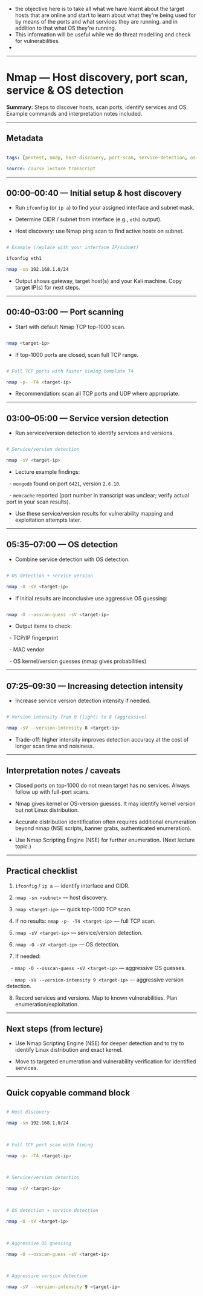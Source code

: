 - the objective here is to take all what we have learnt about the target hosts that are online and start to learn about what they're being used for by means of the ports and what services they are running. and in addition to that what OS they're running.
- This information will be useful while we do threat modelling and check for vulnerabilities.
-  
---
# Nmap — Host discovery, port scan, service & OS detection

**Summary:** Steps to discover hosts, scan ports, identify services and OS. Example commands and interpretation notes included.

  

---

  

## Metadata

```yaml

tags: [pentest, nmap, host-discovery, port-scan, service-detection, os-detection]

source: course lecture transcript

```

  

---

  

## 00:00–00:40 — Initial setup & host discovery

- Run `ifconfig` (or `ip a`) to find your assigned interface and subnet mask.

- Determine CIDR / subnet from interface (e.g., `eth1` output).

- Host discovery: use Nmap ping scan to find active hosts on subnet.

```bash

# Example (replace with your interface IP/subnet)

ifconfig eth1

nmap -sn 192.168.1.0/24

```

- Output shows gateway, target host(s) and your Kali machine. Copy target IP(s) for next steps.

  

---

  

## 00:40–03:00 — Port scanning

- Start with default Nmap TCP top-1000 scan.

```bash

nmap <target-ip>

```

- If top-1000 ports are closed, scan full TCP range.

```bash

# Full TCP ports with faster timing template T4

nmap -p- -T4 <target-ip>

```

- Recommendation: scan all TCP ports and UDP where appropriate.

  

---

  

## 03:00–05:00 — Service version detection

- Run service/version detection to identify services and versions.

```bash

# Service/version detection

nmap -sV <target-ip>

```

- Lecture example findings:

  - `mongodb` found on port `6421`, version `2.6.10`.

  - `memcache` reported (port number in transcript was unclear; verify actual port in your scan results).

- Use these service/version results for vulnerability mapping and exploitation attempts later.

  

---

  

## 05:35–07:00 — OS detection

- Combine service detection with OS detection.

```bash

# OS detection + service version

nmap -O -sV <target-ip>

```

- If initial results are inconclusive use aggressive OS guessing:

```bash

nmap -O --osscan-guess -sV <target-ip>

```

- Output items to check:

  - TCP/IP fingerprint

  - MAC vendor

  - OS kernel/version guesses (nmap gives probabilities)

  

---

  

## 07:25–09:30 — Increasing detection intensity

- Increase service version detection intensity if needed.

```bash

# Version intensity from 0 (light) to 8 (aggressive)

nmap -sV --version-intensity 8 <target-ip>

```

- Trade-off: higher intensity improves detection accuracy at the cost of longer scan time and noisiness.

  

---

  

## Interpretation notes / caveats

- Closed ports on top-1000 do not mean target has no services. Always follow up with full-port scans.

- Nmap gives kernel or OS-version guesses. It may identify kernel version but not Linux distribution.

- Accurate distribution identification often requires additional enumeration beyond nmap (NSE scripts, banner grabs, authenticated enumeration).

- Use Nmap Scripting Engine (NSE) for further enumeration. (Next lecture topic.)

  

---

  

## Practical checklist

1. `ifconfig` / `ip a` — identify interface and CIDR.

2. `nmap -sn <subnet>` — host discovery.

3. `nmap <target-ip>` — quick top-1000 TCP scan.

4. If no results: `nmap -p- -T4 <target-ip>` — full TCP scan.

5. `nmap -sV <target-ip>` — service/version detection.

6. `nmap -O -sV <target-ip>` — OS detection.

7. If needed:

   - `nmap -O --osscan-guess -sV <target-ip>` — aggressive OS guesses.

   - `nmap -sV --version-intensity 9 <target-ip>` — aggressive version detection.

8. Record services and versions. Map to known vulnerabilities. Plan enumeration/exploitation.

  

---

  

## Next steps (from lecture)

- Use Nmap Scripting Engine (NSE) for deeper detection and to try to identify Linux distribution and exact kernel.

- Move to targeted enumeration and vulnerability verification for identified services.

  

---

  

## Quick copyable command block

```bash

# Host discovery

nmap -sn 192.168.1.0/24

  

# Full TCP port scan with timing

nmap -p- -T4 <target-ip>

  

# Service/version detection

nmap -sV <target-ip>

  

# OS detection + service detection

nmap -O -sV <target-ip>

  

# Aggressive OS guessing

nmap -O --osscan-guess -sV <target-ip>

  

# Aggressive version detection

nmap -sV --version-intensity 9 <target-ip>

```